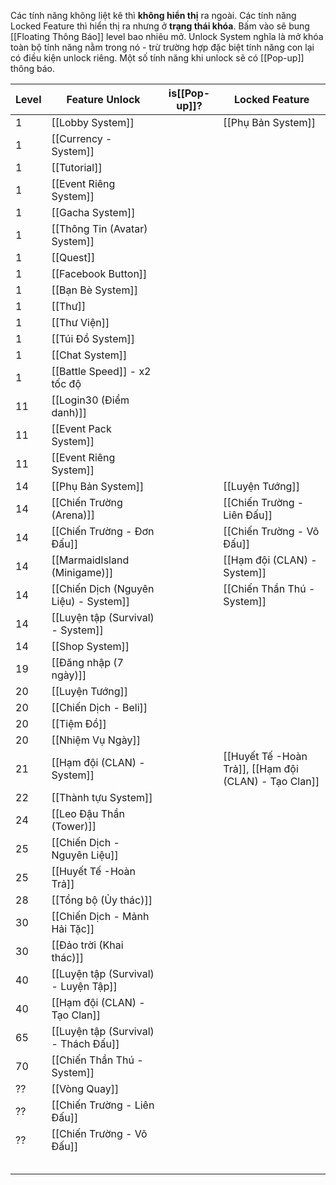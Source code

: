 Các tính năng không liệt kê thì **không hiển thị** ra ngoài.
Các tính năng Locked Feature thì hiển thị ra nhưng ở **trạng thái khóa**. Bấm vào sẽ bung [[Floating Thông Báo]] level bao nhiêu mở.
Unlock System nghĩa là mở khóa toàn bộ tính năng nằm trong nó - trừ trường hợp đặc biệt tính năng con lại có điều kiện unlock riêng.
Một số tính năng khi unlock sẽ có [[Pop-up]] thông báo.

| Level | Feature Unlock                        | is[[Pop-up]]? | Locked Feature                              |
| ----- | ------------------------------------- | ------------- | ------------------------------------------- |
| 1     | [[Lobby System]]                      |               | [[Phụ Bản System]]                          |
| 1     | [[Currency - System]]                 |               |                                             |
| 1     | [[Tutorial]]                          |               |                                             |
| 1     | [[Event Riêng System]]                |               |                                             |
| 1     | [[Gacha System]]                      |               |                                             |
| 1     | [[Thông Tin (Avatar) System]]         |               |                                             |
| 1     | [[Quest]]                             |               |                                             |
| 1     | [[Facebook Button]]                   |               |                                             |
| 1     | [[Bạn Bè System]]                     |               |                                             |
| 1     | [[Thư]]                               |               |                                             |
| 1     | [[Thư Viện]]                          |               |                                             |
| 1     | [[Túi Đồ System]]                     |               |                                             |
| 1     | [[Chat System]]                       |               |                                             |
| 1     | [[Battle Speed]] - x2 tốc độ          |               |                                             |
| 11    | [[Login30 (Điểm danh)]]               |               |                                             |
| 11    | [[Event Pack System]]                 |               |                                             |
| 11    | [[Event Riêng System]]                |               |                                             |
| 14    | [[Phụ Bản System]]                    |               | [[Luyện Tướng]]                             |
| 14    | [[Chiến Trường (Arena)]]              |               | [[Chiến Trường - Liên Đấu]]                 |
| 14    | [[Chiến Trường - Đơn Đấu]]            |               | [[Chiến Trường - Võ Đấu]]                   |
| 14    | [[MarmaidIsland (Minigame)]]          |               | [[Hạm đội (CLAN) - System]]                 |
| 14    | [[Chiến Dịch (Nguyên Liệu) - System]] |               | [[Chiến Thần Thú - System]]                 |
| 14    | [[Luyện tập (Survival) - System]]     |               |                                             |
| 14    | [[Shop System]]                       |               |                                             |
| 19    | [[Đăng nhập (7 ngày)]]                |               |                                             |
| 20    | [[Luyện Tướng]]                       |               |                                             |
| 20    | [[Chiến Dịch - Beli]]                 |               |                                             |
| 20    | [[Tiệm Đồ]]                           |               |                                             |
| 20    | [[Nhiệm Vụ Ngày]]                     |               |                                             |
| 21    | [[Hạm đội (CLAN) - System]]           |               | [[Huyết Tế -Hoàn Trả]], [[Hạm đội (CLAN) - Tạo Clan]] |
| 22    | [[Thành tựu System]]                  |               |                                             |
| 24    | [[Leo Đậu Thần (Tower)]]              |               |                                             |
| 25    | [[Chiến Dịch - Nguyên Liệu]]          |               |                                             |
| 25    | [[Huyết Tế -Hoàn Trả]]                          |               |                                             |
| 28    | [[Tổng bộ (Ủy thác)]]                 |               |                                             |
| 30    | [[Chiến Dịch - Mảnh Hải Tặc]]         |               |                                             |
| 30    | [[Đảo trời (Khai thác)]]              |               |                                             |
| 40    | [[Luyện tập (Survival) - Luyện Tập]]  |               |                                             |
| 40    | [[Hạm đội (CLAN) - Tạo Clan]]         |               |                                             |
| 65    | [[Luyện tập (Survival) - Thách Đấu]]  |               |                                             |
| 70    | [[Chiến Thần Thú - System]]           |               |                                             |
| ??    | [[Vòng Quay]]                         |               |                                             |
| ??    | [[Chiến Trường - Liên Đấu]]           |               |                                             |
| ??    | [[Chiến Trường - Võ Đấu]]             |               |                                             |
|       |                                       |               |                                             |
|       |                                       |               |                                             |
|       |                                       |               |                                             |
|       |                                       |               |                                             |
|       |                                       |               |                                             |
